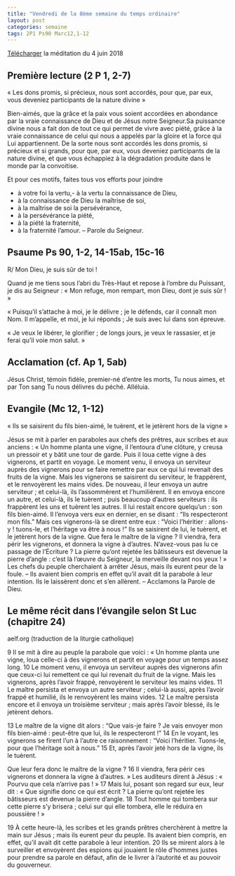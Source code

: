 ```yaml
---
title: "Vendredi de la 8ème semaine du temps ordinaire"
layout: post
categories: semaine
tags: 2P1 Ps90 Marc12,1-12 
---
```


[Télécharger](https://bruno-sou.github.io/mypages/pj/2018-06-01_Messe_du_lundi_04_juin_2018.pdf) la méditation du 4 juin 2018

## Première lecture (2 P 1, 2-7)
« Les dons promis, si précieux, nous sont accordés,
pour que, par eux, vous deveniez participants de la nature divine »

Bien-aimés, que la grâce et la paix vous soient accordées en abondance
par la vraie connaissance de Dieu et de Jésus notre Seigneur.Sa puissance divine nous a fait don de tout ce qui permet de vivre avec piété,
grâce à la vraie connaissance de celui qui nous a appelés par la gloire et la force qui Lui appartiennent.
De la sorte nous sont accordés les dons promis, si précieux et si grands,
pour que, par eux, vous deveniez participants de la nature divine,
et que vous échappiez à la dégradation produite dans le monde par la convoitise.

Et pour ces motifs, faites tous vos efforts pour joindre 
-	à votre foi la vertu,-	à la vertu la connaissance de Dieu,
-	à la connaissance de Dieu la maîtrise de soi,
-	à la maîtrise de soi la persévérance,
-	à la persévérance la piété,
-	à la piété la fraternité,
-	à la fraternité l’amour.
            – Parole du Seigneur.

## Psaume Ps 90, 1-2, 14-15ab, 15c-16
R/ Mon Dieu, je suis sûr de toi !
 
Quand je me tiens sous l’abri du Très-Haut
et repose à l’ombre du Puissant,
je dis au Seigneur : « Mon refuge,
mon rempart, mon Dieu, dont je suis sûr ! »

« Puisqu’il s’attache à moi, je le délivre ;
je le défends, car il connaît mon Nom.
Il m’appelle, et moi, je lui réponds ;
Je suis avec lui dans son épreuve.

« Je veux le libérer, le glorifier ;
de longs jours, je veux le rassasier,
et je ferai qu’il voie mon salut. »

## Acclamation (cf. Ap 1, 5ab)
Jésus Christ, témoin fidèle, premier-né d’entre les morts, 
Tu nous aimes, et par Ton sang Tu nous délivres du péché.
Alléluia.

## Evangile (Mc 12, 1-12)
« Ils se saisirent du fils bien-aimé, le tuèrent, et le jetèrent hors de la vigne »

Jésus se mit à parler en paraboles aux chefs des prêtres, aux scribes et aux anciens :
« Un homme planta une vigne, il l’entoura d’une clôture, y creusa un pressoir et y bâtit une tour de garde.
Puis il loua cette vigne à des vignerons, et partit en voyage.
Le moment venu, il envoya un serviteur auprès des vignerons
pour se faire remettre par eux ce qui lui revenait des fruits de la vigne.
Mais les vignerons se saisirent du serviteur, le frappèrent, et le renvoyèrent les mains vides.
De nouveau, il leur envoya un autre serviteur ; et celui-là, ils l’assommèrent et l’humilièrent.
Il en envoya encore un autre, et celui-là, ils le tuèrent ;
puis beaucoup d’autres serviteurs : ils frappèrent les uns et tuèrent les autres.
Il lui restait encore quelqu’un : son fils bien-aimé.
Il l’envoya vers eux en dernier, en se disant : “Ils respecteront mon fils.”
Mais ces vignerons-là se dirent entre eux :
“Voici l’héritier : allons-y ! tuons-le, et l’héritage va être à nous !”
Ils se saisirent de lui, le tuèrent, et le jetèrent hors de la vigne.
Que fera le maître de la vigne ? Il viendra, fera périr les vignerons, et donnera la vigne à d’autres.
N’avez-vous pas lu ce passage de l’Écriture ?
La pierre qu’ont rejetée les bâtisseurs est devenue la pierre d’angle :
c’est là l’œuvre du Seigneur, la merveille devant nos yeux ! »
Les chefs du peuple cherchaient à arrêter Jésus, mais ils eurent peur de la foule.
– Ils avaient bien compris en effet qu’il avait dit la parabole à leur intention.
Ils le laissèrent donc et s’en allèrent.
            – Acclamons la Parole de Dieu.

## Le même récit dans l’évangile selon St Luc (chapitre 24)
aelf.org (traduction de la liturgie catholique)
 
9 Il se mit à dire au peuple la parabole que voici : 
« Un homme planta une vigne, loua celle-ci à des vignerons et partit en voyage pour un temps assez long. 
10 Le moment venu, il envoya un serviteur auprès des vignerons 
afin que ceux-ci lui remettent ce qui lui revenait du fruit de la vigne. 
Mais les vignerons, après l’avoir frappé, renvoyèrent le serviteur les mains vides.
11 Le maître persista et envoya un autre serviteur ; 
celui-là aussi, après l’avoir frappé et humilié, ils le renvoyèrent les mains vides. 
12 Le maître persista encore et il envoya un troisième serviteur ; 
mais après l’avoir blessé, ils le jetèrent dehors. 

13 Le maître de la vigne dit alors : “Que vais-je faire ? 
Je vais envoyer mon fils bien-aimé : peut-être que lui, ils le respecteront !”
14 En le voyant, les vignerons se firent l’un à l’autre ce raisonnement : 
“Voici l’héritier. Tuons-le, pour que l’héritage soit à nous.” 
15 Et, après l’avoir jeté hors de la vigne, ils le tuèrent. 

Que leur fera donc le maître de la vigne ? 16 Il viendra, fera périr ces vignerons et donnera la vigne à d’autres. » 
Les auditeurs dirent à Jésus : « Pourvu que cela n’arrive pas ! »
17 Mais lui, posant son regard sur eux, leur dit : 
« Que signifie donc ce qui est écrit ? La pierre qu’ont rejetée les bâtisseurs est devenue la pierre d’angle.
18 Tout homme qui tombera sur cette pierre s’y brisera ; celui sur qui elle tombera, elle le réduira en poussière ! » 

19 À cette heure-là, les scribes et les grands prêtres cherchèrent à mettre la main sur Jésus ;
mais ils eurent peur du peuple. Ils avaient bien compris, en effet, qu’il avait dit cette parabole à leur intention. 
20 Ils se mirent alors à le surveiller et envoyèrent des espions 
qui jouaient le rôle d’hommes justes pour prendre sa parole en défaut, 
afin de le livrer à l’autorité et au pouvoir du gouverneur.

